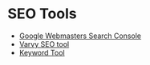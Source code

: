 # SEO Tools

* [Google Webmasters Search Console](https://www.google.com/webmasters/)
* [Varvy SEO tool](https://varvy.com/tools/)
* [Keyword Tool](http://keywordtool.io/)


































 






